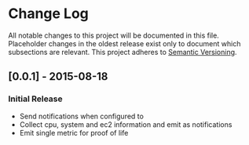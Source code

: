 # Change Log

All notable changes to this project will be documented in this file.
Placeholder changes in the oldest release exist only to document which
subsections are relevant.
This project adheres to [Semantic Versioning](http://semver.org/).

## [0.0.1] - 2015-08-18

### Initial Release

- Send notifications when configured to
- Collect cpu, system and ec2 information and emit as notifications
- Emit single metric for proof of life

